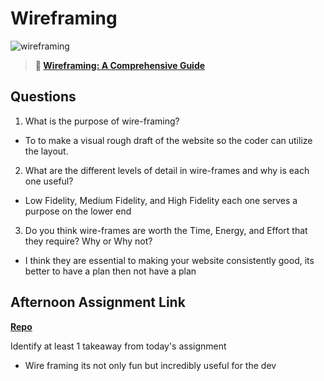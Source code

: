 # Wireframing

![wireframing](https://bcw.blob.core.windows.net/public/img/courses/2293087935019893)

> **📖 [Wireframing: A Comprehensive Guide](https://codeworksacademy.com/fs-student-guide/resources/wk1/06-Wireframing)**

## Questions

1. What is the purpose of wire-framing? 
- To to make a visual rough draft of the website so the coder can utilize the layout.
2. What are the different levels of detail in wire-frames and why is each one useful?
- Low Fidelity, Medium Fidelity, and High Fidelity each one serves a purpose on the lower end 
3. Do you think wire-frames are worth the Time, Energy, and Effort that they require? Why or Why not?
- I think they are essential to making your website consistently good, its better to have a plan then not have a plan
## Afternoon Assignment Link

**[Repo](https://github.com/JacobNeitzell/partnerpj)**

Identify at least 1 takeaway from today's assignment
- Wire framing its not only fun but incredibly useful for the dev